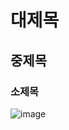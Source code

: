 # 대제목
## 중제목
### 소제목
![image](https://github.com/2023-SMHRD-KDT-AI-16/FirstRepo/assets/79125325/bf91c142-5e0e-4f01-9f8b-7d3689e8a409)
